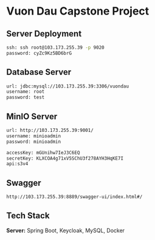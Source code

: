 

# Vuon Dau Capstone Project



## Server Deployment



```bash
ssh: ssh root@103.173.255.39 -p 9020
password: cyZc9Kz5BD6brG
```

## Database Server



```bash
url: jdbc:mysql://103.173.255.39:3306/vuondau
username: root
password: test
```
## MinIO Server



```bash
url: http://103.173.255.39:9001/
username: minioadmin
password: minioadmin

accessKey: mGUnihw7IeJ3C6EQ
secretKey: KLXCOA4g71xV5SChU3f278AYH3HqKE7I
api:s3v4

```



## Swagger



```bash
http://103.173.255.39:8889/swagger-ui/index.html#/
```


## Tech Stack



**Server:** Spring Boot, Keycloak, MySQL, Docker


